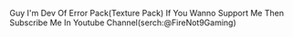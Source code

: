 Guy I'm Dev Of Error Pack(Texture Pack)
If You Wanno Support Me Then Subscribe Me In
Youtube Channel(serch:@FireNot9Gaming)
